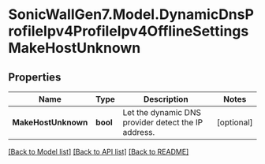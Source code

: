 # SonicWallGen7.Model.DynamicDnsProfileIpv4ProfileIpv4OfflineSettingsMakeHostUnknown

## Properties

Name | Type | Description | Notes
------------ | ------------- | ------------- | -------------
**MakeHostUnknown** | **bool** | Let the dynamic DNS provider detect the IP address. | [optional] 

[[Back to Model list]](../README.md#documentation-for-models) [[Back to API list]](../README.md#documentation-for-api-endpoints) [[Back to README]](../README.md)

